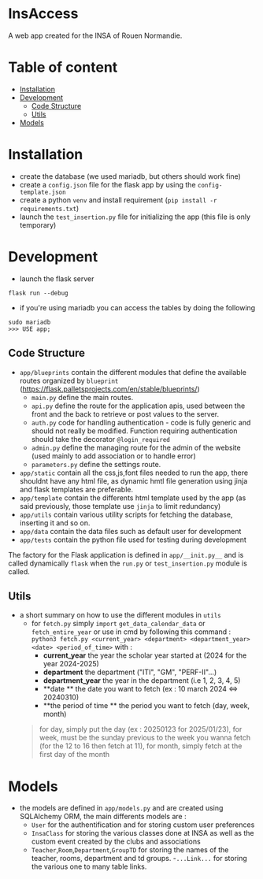 # InsAccess
A web app created for the INSA of Rouen Normandie.

# Table of content
- [Installation](#installation)
- [Development](#dev)
	- [Code Structure](#struct)
	- [Utils](#util)
- [Models](#models)

# Installation <div id='installation'/>
- create the database (we used mariadb, but others should work fine)
- create a `config.json` file for the flask app by using the  `config-template.json`
- create a python `venv` and install requirement (`pip install -r requirements.txt`)
- launch the `test_insertion.py` file for initializing the app (this file is only temporary)

# Development <div id='dev'/>
-  launch the flask server
```
flask run --debug
```
-  if you're using mariadb you can access the tables by doing the following
```
sudo mariadb
>>> USE app;
```
## Code Structure<div id='struct'/>
- `app/blueprints` contain the different modules that define the available routes organized by `blueprint` (https://flask.palletsprojects.com/en/stable/blueprints/)
	- `main.py` define the main routes.
	- `api.py` define the route for the application apis, used between the front and the back to retrieve or post values to the server.
	- `auth.py` code for handling authentication - code is fully generic and should not really be modified. Function requiring authentication should take the decorator `@login_required`
	- `admin.py` define the managing route for the admin of the website (used mainly to add association or to handle error)
	- `parameters.py` define the settings route.
- `app/static` contain all the css,js,font files needed to run the app, there shouldnt have any html file, as dynamic hmtl file generation using jinja and flask templates are preferable.
- `app/template` contain the differents html template used by the app (as said previously, those template use `jinja` to limit redundancy)
- `app/utils` contain various utility scripts for fetching the database, inserting it and so on.
- `app/data` contain the data files such as default user for development
- `app/tests` contain the python file used for testing during development


The factory for the Flask application is defined in `app/__init.py__` and is called dynamically `flask` when the `run.py`  or `test_insertion.py` module is called.

## Utils
- a short summary on how to use the different modules in `utils`
	- for `fetch.py` simply `import` `get_data_calendar_data` or `fetch_entire_year` or use in cmd by following this command : `python3 fetch.py <current_year> <department> <department_year> <date> <period_of_time>` with :
		- **current_year** the year the scholar year started at (2024 for the year 2024-2025) 
		- **department** the department ("ITI", "GM", "PERF-II"...)
		- **department_year** the year in the department (i.e 1, 2, 3, 4, 5)
		- **date ** the date you want to fetch (ex : 10 march 2024 <=> 20240310)
		- **the period of time ** the period you want to fetch (day, week, month)
	> for day, simply put the day (ex : 20250123 for 2025/01/23), for week, must be the sunday previous to the week you wanna fetch (for the 12 to 16 then fetch at 11), for month, simply fetch at the first day of the month
	



# Models <div id='models'/>
- the models are defined in `app/models.py`  and are created using SQLAlchemy ORM, the main differents models are :
	- `User` for the authentification and for storing custom user preferences
	- `InsaClass` for storing the various classes done at INSA as well as the custom event created by the clubs and associations
	- `Teacher`,`Room`,`Department`,`GroupTD` for storing the names of the teacher, rooms, department and td groups.
	-`...Link...` for storing the various one to many table links.

